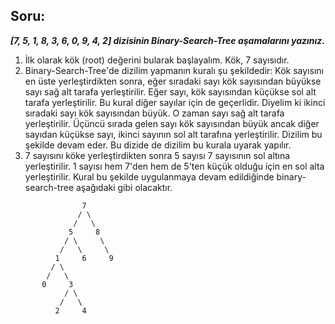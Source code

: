 ## Soru:
***[7, 5, 1, 8, 3, 6, 0, 9, 4, 2] dizisinin Binary-Search-Tree aşamalarını yazınız.***
1. İlk olarak kök (root) değerini bularak başlayalım. Kök, 7 sayısıdır.
2. Binary-Search-Tree'de dizilim yapmanın kuralı şu şekildedir: Kök sayısını en üste yerleştirdikten sonra, eğer sıradaki sayı kök sayısından büyükse sayı sağ alt tarafa yerleştirilir. Eğer sayı, kök sayısından küçükse sol alt tarafa yerleştirilir. Bu kural diğer sayılar için de geçerlidir. Diyelim ki ikinci sıradaki sayı kök sayısından büyük. O zaman sayı sağ alt tarafa yerleştirilir. Üçüncü sırada gelen sayı kök sayısından büyük ancak diğer sayıdan küçükse sayı, ikinci sayının sol alt tarafına yerleştirilir. Dizilim bu şekilde devam eder. Bu dizide de dizilim bu kurala uyarak yapılır.
3. 7 sayısını köke yerleştirdikten sonra 5 sayısı 7 sayısının sol altına yerleştirilir. 1 sayısı hem 7'den hem de 5'ten küçük olduğu için en sol alta yerleştirilir. Kural bu şekilde uygulanmaya devam edildiğinde binary-search-tree aşağıdaki gibi olacaktır.
```
                7
               / \
              /   \
             5     8
            / \     \
           /   \     \
          1     6     9
         / \
        /   \
       0     3
            / \
           /   \
          2     4

```
